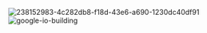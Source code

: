 ![238152983-4c282db8-f18d-43e6-a690-1230dc40df91](https://github.com/shawna-tuli-silicon-valley/google-io/assets/19508013/013035f0-f235-44a7-9059-42933c0bb601)
![google-io-building](https://github.com/shawna-tuli-silicon-valley/google-io/assets/19508013/19368ab0-33c0-4255-bd8f-d3088f358a8c)
